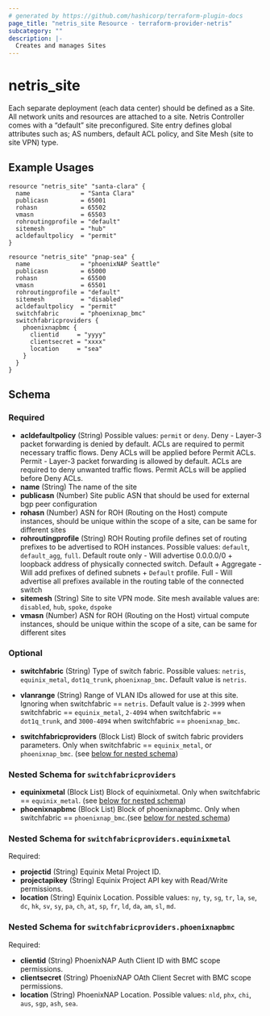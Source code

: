 ```yaml
---
# generated by https://github.com/hashicorp/terraform-plugin-docs
page_title: "netris_site Resource - terraform-provider-netris"
subcategory: ""
description: |-
  Creates and manages Sites
---
```


# netris_site

Each separate deployment (each data center) should be defined as a Site. All network units and resources are attached to a site. Netris Controller comes with a “default” site preconfigured. Site entry defines global attributes such as; AS numbers, default ACL policy, and Site Mesh (site to site VPN) type.
## Example Usages

```hcl
resource "netris_site" "santa-clara" {
  name              = "Santa Clara"
  publicasn         = 65001
  rohasn            = 65502
  vmasn             = 65503
  rohroutingprofile = "default"
  sitemesh          = "hub"
  acldefaultpolicy  = "permit"
}
```

```hcl
resource "netris_site" "pnap-sea" {
  name              = "phoenixNAP Seattle"
  publicasn         = 65000
  rohasn            = 65500
  vmasn             = 65501
  rohroutingprofile = "default"
  sitemesh          = "disabled"
  acldefaultpolicy  = "permit"
  switchfabric      = "phoenixnap_bmc"
  switchfabricproviders {
    phoenixnapbmc {
      clientid     = "yyyy"
      clientsecret = "xxxx"
      location     = "sea"
    }
  }
}
```

<!-- schema generated by tfplugindocs -->
## Schema

### Required

- **acldefaultpolicy** (String) Possible values: `permit` or `deny`. Deny - Layer-3 packet forwarding is denied by default. ACLs are required to permit necessary traffic flows. Deny ACLs will be applied before Permit ACLs. Permit - Layer-3 packet forwarding is allowed by default. ACLs are required to deny unwanted traffic flows. Permit ACLs will be applied before Deny ACLs.
- **name** (String) The name of the site
- **publicasn** (Number) Site public ASN that should be used for external bgp peer configuration
- **rohasn** (Number) ASN for ROH (Routing on the Host) compute instances, should be unique within the scope of a site, can be same for different sites
- **rohroutingprofile** (String) ROH Routing profile defines set of routing prefixes to be advertised to ROH instances. Possible values: `default`, `default_agg`, `full`. Default route only - Will advertise 0.0.0.0/0 + loopback address of physically connected switch. Default + Aggregate - Will add prefixes of defined subnets + `Default` profile. Full - Will advertise all prefixes available in the routing table of the connected switch
- **sitemesh** (String) Site to site VPN mode. Site mesh available values are: `disabled`, `hub`, `spoke`, `dspoke`
- **vmasn** (Number) ASN for ROH (Routing on the Host) virtual compute instances, should be unique within the scope of a site, can be same for different sites

### Optional

- **switchfabric** (String) Type of switch fabric. Possible values: `netris`, `equinix_metal`, `dot1q_trunk`, `phoenixnap_bmc`. Default value is `netris`. 
- **vlanrange** (String) Range of VLAN IDs allowed for use at this site. Ignoring when switchfabric == `netris`. Default value is `2-3999` when switchfabric == `equinix_metal`, `2-4094` when switchfabric == `dot1q_trunk`, and `3000-4094` when switchfabric == `phoenixnap_bmc`.

- **switchfabricproviders** (Block List) Block of switch fabric providers parameters. Only when switchfabric == `equinix_metal`, or `phoenixnap_bmc`. (see [below for nested schema](#nestedblock--switchfabricproviders))

<a id="nestedblock--switchfabricproviders"></a>
### Nested Schema for `switchfabricproviders`

- **equinixmetal** (Block List) Block of equinixmetal. Only when switchfabric == `equinix_metal`. (see [below for nested schema](#nestedblock--switchfabricproviders--equinixmetal))
- **phoenixnapbmc** (Block List) Block of phoenixnapbmc. Only when switchfabric == `phoenixnap_bmc`.(see [below for nested schema](#nestedblock--switchfabricproviders--phoenixnapbmc))



<a id="nestedblock--switchfabricproviders--equinixmetal"></a>
### Nested Schema for `switchfabricproviders.equinixmetal`

Required:
- **projectid** (String) Equinix Metal Project ID.
- **projectapikey** (String) Equinix Project API key with Read/Write permissions.
- **location** (String) Equinix Location. Possible values: `ny`, `ty`, `sg`, `tr`, `la`, `se`, `dc`, `hk`, `sv`, `sy`, `pa`, `ch`, `at`, `sp`, `fr`, `ld`, `da`, `am`, `sl`, `md`.

<a id="nestedblock--switchfabricproviders--phoenixnapbmc"></a>
### Nested Schema for `switchfabricproviders.phoenixnapbmc`

Required:
- **clientid** (String) PhoenixNAP Auth Client ID with BMC scope permissions.
- **clientsecret** (String) PhoenixNAP OAth Client Secret with BMC scope permissions.
- **location** (String) PhoenixNAP Location. Possible values: `nld`, `phx`, `chi`, `aus`, `sgp`, `ash`, `sea`.
